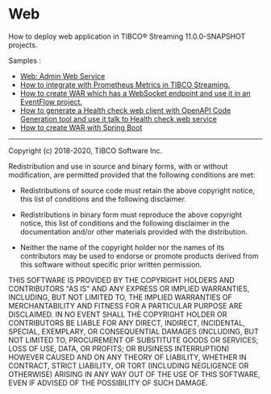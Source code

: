 # Web

How to deploy web application in TIBCO&reg; Streaming 11.0.0-SNAPSHOT projects.

Samples :

* [Web: Admin Web Service](adminwebservice/src/site/markdown/index.md)
* [How to integrate with Prometheus Metrics in TIBCO Streaming.](prometheus-metrics/README.md)
* [How to create WAR which has a WebSocket endpoint and use it in an EventFlow project.](websocket/README.md)
* [How to generate a Health check web client with OpenAPI Code Generation tool and use it talk to Health check web service](openapi/README.md)
* [How to create WAR with Spring Boot](springboot/README.md)

---
Copyright (c) 2018-2020, TIBCO Software Inc.

Redistribution and use in source and binary forms, with or without
modification, are permitted provided that the following conditions are met:

* Redistributions of source code must retain the above copyright notice, this
  list of conditions and the following disclaimer.

* Redistributions in binary form must reproduce the above copyright notice,
  this list of conditions and the following disclaimer in the documentation
  and/or other materials provided with the distribution.

* Neither the name of the copyright holder nor the names of its
  contributors may be used to endorse or promote products derived from
  this software without specific prior written permission.

THIS SOFTWARE IS PROVIDED BY THE COPYRIGHT HOLDERS AND CONTRIBUTORS "AS IS"
AND ANY EXPRESS OR IMPLIED WARRANTIES, INCLUDING, BUT NOT LIMITED TO, THE
IMPLIED WARRANTIES OF MERCHANTABILITY AND FITNESS FOR A PARTICULAR PURPOSE ARE
DISCLAIMED. IN NO EVENT SHALL THE COPYRIGHT HOLDER OR CONTRIBUTORS BE LIABLE
FOR ANY DIRECT, INDIRECT, INCIDENTAL, SPECIAL, EXEMPLARY, OR CONSEQUENTIAL
DAMAGES (INCLUDING, BUT NOT LIMITED TO, PROCUREMENT OF SUBSTITUTE GOODS OR
SERVICES; LOSS OF USE, DATA, OR PROFITS; OR BUSINESS INTERRUPTION) HOWEVER
CAUSED AND ON ANY THEORY OF LIABILITY, WHETHER IN CONTRACT, STRICT LIABILITY,
OR TORT (INCLUDING NEGLIGENCE OR OTHERWISE) ARISING IN ANY WAY OUT OF THE USE
OF THIS SOFTWARE, EVEN IF ADVISED OF THE POSSIBILITY OF SUCH DAMAGE.
